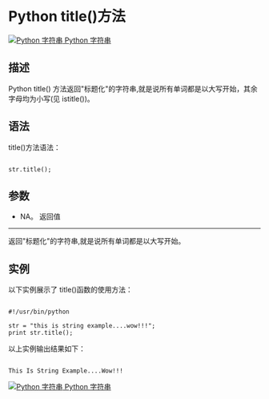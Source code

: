 Python title()方法
================

 [![Python 字符串](../images/up.gif)
 Python 字符串](python-strings.html)


  描述
--

 Python title() 方法返回"标题化"的字符串,就是说所有单词都是以大写开始，其余字母均为小写(见 istitle())。

 语法
--

 title()方法语法：

 
```

str.title();

```

 参数
--

  * NA。
  返回值
---

 返回"标题化"的字符串,就是说所有单词都是以大写开始。

 实例
--

 以下实例展示了 title()函数的使用方法：

 
```

#!/usr/bin/python

str = "this is string example....wow!!!";
print str.title();

```

 以上实例输出结果如下：

 
```

This Is String Example....Wow!!!

```

  [![Python 字符串](../images/up.gif)
 Python 字符串](python-strings.html)